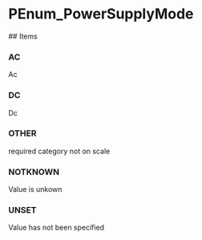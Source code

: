 # PEnum_PowerSupplyMode

<!-- end of definition -->## Items

### AC
Ac

### DC
Dc

### OTHER
required category not on scale

### NOTKNOWN
Value is unkown

### UNSET
Value has not been specified

